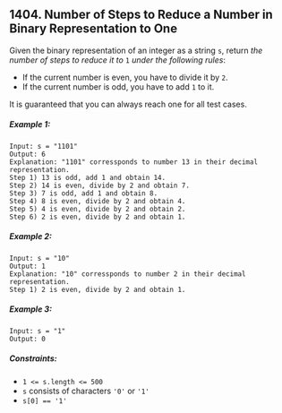 ## 1404. Number of Steps to Reduce a Number in Binary Representation to One

Given the binary representation of an integer as a string ```s```, return *the number of steps to reduce it to* ```1``` *under the following rules*:

* If the current number is even, you have to divide it by ```2```.
* If the current number is odd, you have to add ```1``` to it.

It is guaranteed that you can always reach one for all test cases.

##### Example 1:
```
Input: s = "1101"
Output: 6
Explanation: "1101" corressponds to number 13 in their decimal representation.
Step 1) 13 is odd, add 1 and obtain 14.
Step 2) 14 is even, divide by 2 and obtain 7.
Step 3) 7 is odd, add 1 and obtain 8.
Step 4) 8 is even, divide by 2 and obtain 4.
Step 5) 4 is even, divide by 2 and obtain 2.
Step 6) 2 is even, divide by 2 and obtain 1.
```
##### Example 2:
```
Input: s = "10"
Output: 1
Explanation: "10" corressponds to number 2 in their decimal representation.
Step 1) 2 is even, divide by 2 and obtain 1.
```
##### Example 3:
```
Input: s = "1"
Output: 0
```

##### Constraints:

* ```1 <= s.length <= 500```
* ```s``` consists of characters ```'0'``` or ```'1'```
* ```s[0] == '1'```